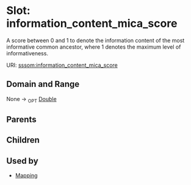 
# Slot: information_content_mica_score


A score between 0 and 1 to denote the information content of the most informative common ancestor, where 1 denotes the maximum level of informativeness.

URI: [sssom:information_content_mica_score](http://w3id.org/sssom/information_content_mica_score)


## Domain and Range

None ->  <sub>OPT</sub> [Double](types/Double.md)

## Parents


## Children


## Used by

 * [Mapping](Mapping.md)
